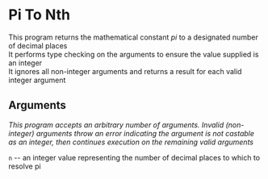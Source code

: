 # Pi To Nth

This program returns the mathematical constant _pi_ to a designated number of decimal places\
It performs type checking on the arguments to ensure the value supplied is an integer\
It ignores all non-integer arguments and returns a result for each valid integer argument

## Arguments
_This program accepts an arbitrary number of arguments. Invalid (non-integer) arguments throw an error indicating the argument is not castable as an integer, then continues execution on the remaining valid arguments_

`n` -- an integer value representing the number of decimal places to which to resolve pi
